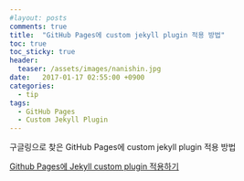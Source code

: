```yaml
---
#layout: posts
comments: true
title:  "GitHub Pages에 custom jekyll plugin 적용 방법"
toc: true
toc_sticky: true
header:
  teaser: /assets/images/nanishin.jpg
date:   2017-01-17 02:55:00 +0900
categories:
  - tip
tags:
  - GitHub Pages
  - Custom Jekyll Plugin
---
```

구글링으로 찾은 GitHub Pages에 custom jekyll plugin 적용 방법

[Github Pages에 Jekyll custom plugin 적용하기][github-pages-custom-jekyll-plugin]

[github-pages-custom-jekyll-plugin]: http://gumpcha.github.io/blog/github-pages-with-jekyll-custom-plugin
